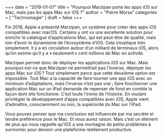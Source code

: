 +++
date        = "2019-01-07"
title       = "Pourquoi Marzipan porte les apps iOS sur Mac, mais pas les apps Mac sur iOS ?"
author      = "Pierre Morsa"
categories  = [ "Technomagie" ]
draft       = false
+++

Fin 2018, Apple a présenté Marzipan, un système pour créer des apps iOS compatibles avec macOS. Certains y ont vu une excellente solution pour enrichir le catalogue d’applications Mac, qui est peut-être de qualité, mais loin d’avoir le dynamisme de l’écosystème d’iOS. Cela s’explique très simplement. Il y a en circulation autour d’un milliard de terminaux iOS, alors qu’on estime qu’il y a « seulement » cent millions de Mac en activité.

Marzipan permet donc de déployer les applications iOS sur Mac. Mais pourquoi est-ce que Marzipan ne permettrait pas l’inverse, 
déployer les apps Mac sur iOS ? Tout simplement parce que cette deuxième option est impossible. Tout Mac a la capacité de faire tourner une app iOS avec un minimum d’adaptations, mais l’inverse n’est pas vrai ; faire fonctionner une application Mac sur un iPad demande de repenser de fond en comble la façon dont elle fonctionne. C’est toute l’ironie de l’histoire. En voulant privilégier le développement d’apps compatibles avec iOS, Apple vient d’admettre, consciemment ou non, la supériorité du Mac sur l’iPad.

Vous pouvez penser que ma conclusion est influencée par ma secrète et tendre préférence pour le Mac. Et vous aurez raison. Mais c’est un élément de plus qui nous rappelle qu’iOS a une montagne de petits problèmes à surmonter pour devenir une plateforme réellement productive.